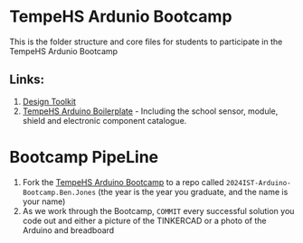 # TempeHS Ardunio Bootcamp
This is the folder structure and core files for students to participate in the TempeHS Ardunio Bootcamp

## Links:
1. [Design Toolkit](https://tempehs.github.io/designToolKit/)
2. [TempeHS Arduino Boilerplate](https://github.com/TempeHS/TempeHS_Ardunio_Boilerplate) - Including the school sensor, module, shield and electronic component catalogue.

# Bootcamp PipeLine
1. Fork the [TempeHS Arduino Bootcamp](https://github.com/TempeHS/TempeHS_Ardunio_Bootcamp) to a repo called `2024IST-Arduino-Bootcamp.Ben.Jones` (the year is the year you graduate, and the name is your name)
2. As we work through the Bootcamp, `COMMIT` every successful solution you code out and either a picture of the TINKERCAD or a photo of the Arduino and breadboard
